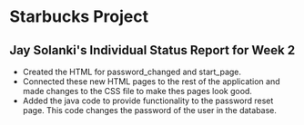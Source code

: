 # Starbucks Project

## Jay Solanki's Individual Status Report for Week 2

* Created the HTML for password_changed and start_page.
* Connected these new HTML pages to the rest of the application and made changes to the CSS file to make thes pages look good.
* Added the java code to provide functionality to the password reset page. This code changes the password of the user in the database.
